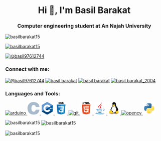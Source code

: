 <h1 align="center">Hi 👋, I'm Basil Barakat</h1>
<h3 align="center">Computer engineering student at An Najah University</h3>

<p align="left"> <img src="https://komarev.com/ghpvc/?username=basilbarakat15&label=Profile%20views&color=0e75b6&style=flat" alt="basilbarakat15" /> </p>

<p align="left"> <a href="https://github.com/ryo-ma/github-profile-trophy"><img src="https://github-profile-trophy.vercel.app/?username=basilbarakat15" alt="basilbarakat15" /></a> </p>

<p align="left"> <a href="https://twitter.com/@basil97612744" target="blank"><img src="https://img.shields.io/twitter/follow/@basil97612744?logo=twitter&style=for-the-badge" alt="@basil97612744" /></a> </p>

<h3 align="left">Connect with me:</h3>
<p align="left">
<a href="https://twitter.com/@basil97612744" target="blank"><img align="center" src="https://raw.githubusercontent.com/rahuldkjain/github-profile-readme-generator/master/src/images/icons/Social/twitter.svg" alt="@basil97612744" height="30" width="40" /></a>
<a href="https://linkedin.com/in/basil barakat" target="blank"><img align="center" src="https://raw.githubusercontent.com/rahuldkjain/github-profile-readme-generator/master/src/images/icons/Social/linked-in-alt.svg" alt="basil barakat" height="30" width="40" /></a>
<a href="https://fb.com/basil barakat" target="blank"><img align="center" src="https://raw.githubusercontent.com/rahuldkjain/github-profile-readme-generator/master/src/images/icons/Social/facebook.svg" alt="basil barakat" height="30" width="40" /></a>
<a href="https://instagram.com/basil.barakat_2004" target="blank"><img align="center" src="https://raw.githubusercontent.com/rahuldkjain/github-profile-readme-generator/master/src/images/icons/Social/instagram.svg" alt="basil.barakat_2004" height="30" width="40" /></a>
</p>

<h3 align="left">Languages and Tools:</h3>
<p align="left"> <a href="https://www.arduino.cc/" target="_blank" rel="noreferrer"> <img src="https://cdn.worldvectorlogo.com/logos/arduino-1.svg" alt="arduino" width="40" height="40"/> </a> <a href="https://www.cprogramming.com/" target="_blank" rel="noreferrer"> <img src="https://raw.githubusercontent.com/devicons/devicon/master/icons/c/c-original.svg" alt="c" width="40" height="40"/> </a> <a href="https://www.w3schools.com/cpp/" target="_blank" rel="noreferrer"> <img src="https://raw.githubusercontent.com/devicons/devicon/master/icons/cplusplus/cplusplus-original.svg" alt="cplusplus" width="40" height="40"/> </a> <a href="https://www.w3schools.com/css/" target="_blank" rel="noreferrer"> <img src="https://raw.githubusercontent.com/devicons/devicon/master/icons/css3/css3-original-wordmark.svg" alt="css3" width="40" height="40"/> </a> <a href="https://git-scm.com/" target="_blank" rel="noreferrer"> <img src="https://www.vectorlogo.zone/logos/git-scm/git-scm-icon.svg" alt="git" width="40" height="40"/> </a> <a href="https://www.w3.org/html/" target="_blank" rel="noreferrer"> <img src="https://raw.githubusercontent.com/devicons/devicon/master/icons/html5/html5-original-wordmark.svg" alt="html5" width="40" height="40"/> </a> <a href="https://www.java.com" target="_blank" rel="noreferrer"> <img src="https://raw.githubusercontent.com/devicons/devicon/master/icons/java/java-original.svg" alt="java" width="40" height="40"/> </a> <a href="https://www.linux.org/" target="_blank" rel="noreferrer"> <img src="https://raw.githubusercontent.com/devicons/devicon/master/icons/linux/linux-original.svg" alt="linux" width="40" height="40"/> </a> <a href="https://opencv.org/" target="_blank" rel="noreferrer"> <img src="https://www.vectorlogo.zone/logos/opencv/opencv-icon.svg" alt="opencv" width="40" height="40"/> </a> <a href="https://www.python.org" target="_blank" rel="noreferrer"> <img src="https://raw.githubusercontent.com/devicons/devicon/master/icons/python/python-original.svg" alt="python" width="40" height="40"/> </a> </p>

<p><img align="left" src="https://github-readme-stats.vercel.app/api/top-langs?username=basilbarakat15&show_icons=true&locale=en&layout=compact" alt="basilbarakat15" /></p>

<p>&nbsp;<img align="center" src="https://github-readme-stats.vercel.app/api?username=basilbarakat15&show_icons=true&locale=en" alt="basilbarakat15" /></p>

<p><img align="center" src="https://github-readme-streak-stats.herokuapp.com/?user=basilbarakat15&" alt="basilbarakat15" /></p>
